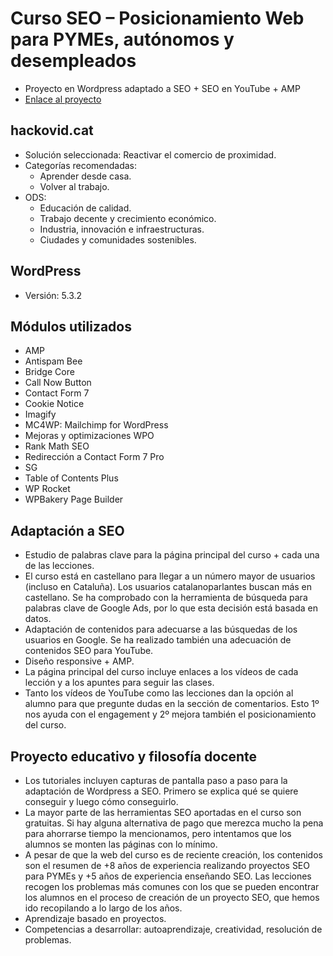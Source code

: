 # Curso SEO – Posicionamiento Web para PYMEs, autónomos y desempleados
- Proyecto en Wordpress adaptado a SEO + SEO en YouTube + AMP
- [Enlace al proyecto](https://www.seosve.com/cursos/seo-posicionamiento-web/)

## hackovid.cat
- Solución seleccionada: Reactivar el comercio de proximidad.
- Categorías recomendadas: 
  - Aprender desde casa.
  - Volver al trabajo.
- ODS:
  - Educación de calidad.
  - Trabajo decente y crecimiento económico.
  - Industria, innovación e infraestructuras.
  - Ciudades y comunidades sostenibles.

## WordPress
- Versión: 5.3.2

## Módulos utilizados
- AMP
- Antispam Bee
- Bridge Core
- Call Now Button
- Contact Form 7
- Cookie Notice
- Imagify
- MC4WP: Mailchimp for WordPress
- Mejoras y optimizaciones WPO
- Rank Math SEO
- Redirección a Contact Form 7 Pro
- SG 
- Table of Contents Plus
- WP Rocket
- WPBakery Page Builder

## Adaptación a SEO
- Estudio de palabras clave para la página principal del curso + cada una de las lecciones.
- El curso está en castellano para llegar a un número mayor de usuarios (incluso en Cataluña). Los usuarios catalanoparlantes buscan más en castellano. Se ha comprobado con la herramienta de búsqueda para palabras clave de Google Ads, por lo que esta decisión está basada en datos.
- Adaptación de contenidos para adecuarse a las búsquedas de los usuarios en Google. Se ha realizado también una adecuación  de contenidos SEO para YouTube.
- Diseño responsive + AMP.
- La página principal del curso incluye enlaces a los vídeos de cada lección y a los apuntes para seguir las clases.
- Tanto los vídeos de YouTube como las lecciones dan la opción al alumno para que pregunte dudas en la sección de comentarios. Esto 1º nos ayuda con el engagement y 2º mejora también el posicionamiento del curso.

## Proyecto educativo y filosofía docente
- Los tutoriales incluyen capturas de pantalla paso a paso para la adaptación de Wordpress a SEO. Primero se explica qué se quiere conseguir y luego cómo conseguirlo.
- La mayor parte de las herramientas SEO aportadas en el curso son gratuitas. Si hay alguna alternativa de pago que merezca mucho la pena para ahorrarse tiempo la mencionamos, pero intentamos que los alumnos se monten las páginas con lo mínimo.
- A pesar de que la web del curso es de reciente creación, los contenidos son el resumen de +8 años de experiencia realizando proyectos SEO para PYMEs y +5 años de experiencia enseñando SEO. Las lecciones recogen los problemas más comunes con los que se pueden encontrar los alumnos en el proceso de creación de un proyecto SEO, que hemos ido recopilando a lo largo de los años.
- Aprendizaje basado en proyectos. 
- Competencias a desarrollar: autoaprendizaje, creatividad, resolución de problemas.
